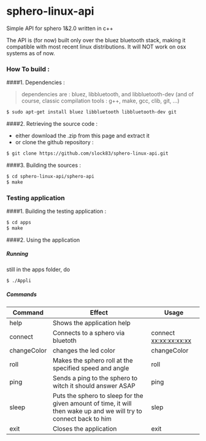 # sphero-linux-api
Simple API for sphero 1&amp;2.0 written in c++

The API is (for now) built only over the bluez bluetooth stack, making it compatible with most recent linux distributions. It will NOT work on osx systems as of now.

### How To build :
####1. Dependencies : 

  > dependencies are : bluez, libbluetooth, and libbluetooth-dev (and of course, classic compilation tools : g++, make, gcc, clib, git, ...)

  ```sh
  $ sudo apt-get install bluez libbluetooth libbluetooth-dev git
  ```

####2. Retrieving the source code : 

  * either download the .zip from this page and extract it
  * or clone the github repository :
 
  ```sh
  $ git clone https://github.com/slock83/sphero-linux-api.git
  ```

####3. Building the sources : 

  ```sh
  $ cd sphero-linux-api/sphero-api
  $ make
  ```
  
### Testing application

####1. Building the testing application : 

  ```sh
  $ cd apps
  $ make
  ```

####2. Using the application

##### Running
	
still in the apps folder, do
	
  ```sh
  $ ./Appli
  ```

##### Commands

| Command | Effect | Usage |
| ----- | ----- | ----- |
help | Shows the application help |
connect | Connects to a sphero via bluetoth | connect <xx:xx:xx:xx:xx> |
changeColor | changes the led color | changeColor <red> <green> <blue> <colorPersists> |
roll | Makes the sphero roll at the specified speed and angle | roll <speed> <angle> |
ping | Sends a ping to the sphero to witch it should answer ASAP | ping |
sleep | Puts the sphero to sleep for the given amount of time, it will then wake up and we will try to connect back to him | slep <duration> |
exit | Closes the application | exit |